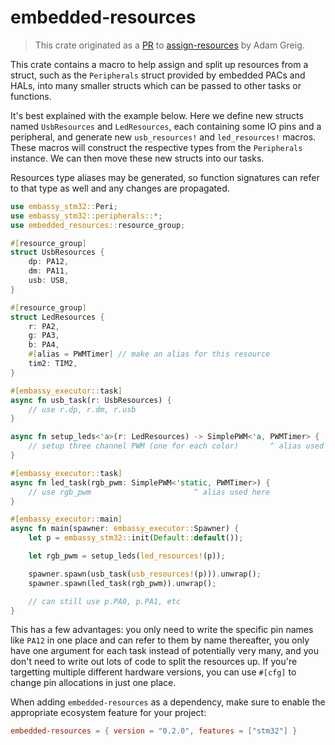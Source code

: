 # embedded-resources

> This crate originated as a [PR](https://github.com/adamgreig/assign-resources/pull/11) to [assign-resources](https://github.com/adamgreig/assign-resources) by Adam Greig.

This crate contains a macro to help assign and split up resources from a
struct, such as the `Peripherals` struct provided by embedded PACs and HALs,
into many smaller structs which can be passed to other tasks or functions.

It's best explained with the example below. Here we define new structs named
`UsbResources` and `LedResources`, each containing some IO pins and a
peripheral, and generate new `usb_resources!` and `led_resources!` macros. These macros will construct the respective types from the `Peripherals` instance. We can
then move these new structs into our tasks.

Resources type aliases may be generated, so function signatures can
refer to that type as well and any changes are propagated.

```rust
use embassy_stm32::Peri;
use embassy_stm32::peripherals::*;
use embedded_resources::resource_group;

#[resource_group]
struct UsbResources {
    dp: PA12,
    dm: PA11,
    usb: USB,
}

#[resource_group]
struct LedResources {
    r: PA2,
    g: PA3,
    b: PA4,
    #[alias = PWMTimer] // make an alias for this resource
    tim2: TIM2,
}

#[embassy_executor::task]
async fn usb_task(r: UsbResources) {
    // use r.dp, r.dm, r.usb
}

async fn setup_leds<'a>(r: LedResources) -> SimplePWM<'a, PWMTimer> {
    // setup three channel PWM (one for each color)       ^ alias used here
}

#[embassy_executor::task]
async fn led_task(rgb_pwm: SimplePWM<'static, PWMTimer>) {
    // use rgb_pwm                       ^ alias used here
}

#[embassy_executor::main]
async fn main(spawner: embassy_executor::Spawner) {
    let p = embassy_stm32::init(Default::default());

    let rgb_pwm = setup_leds(led_resources!(p));

    spawner.spawn(usb_task(usb_resources!(p))).unwrap();
    spawner.spawn(led_task(rgb_pwm)).unwrap();

    // can still use p.PA0, p.PA1, etc
}
```

This has a few advantages: you only need to write the specific pin names like
`PA12` in one place and can refer to them by name thereafter, you only have one
argument for each task instead of potentially very many, and you don't need
to write out lots of code to split the resources up. If you're targetting
multiple different hardware versions, you can use `#[cfg]` to change pin allocations in just one place.

When adding `embedded-resources` as a dependency, make sure to enable the appropriate
ecosystem feature for your project:

```toml
embedded-resources = { version = "0.2.0", features = ["stm32"] }
```
